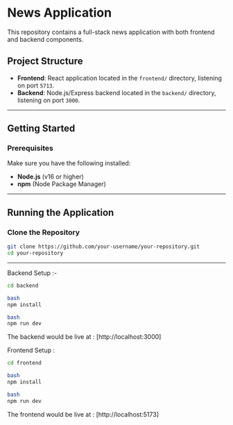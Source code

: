 # News Application

This repository contains a full-stack news application with both frontend and backend components.

## Project Structure

- **Frontend**: React application located in the `frontend/` directory, listening on port `5713`.
- **Backend**: Node.js/Express backend located in the `backend/` directory, listening on port `3000`.

---

## Getting Started

### Prerequisites

Make sure you have the following installed:

- **Node.js** (v16 or higher)
- **npm** (Node Package Manager)

---

## Running the Application

### Clone the Repository

```bash
git clone https://github.com/your-username/your-repository.git
cd your-repository
```

---

Backend Setup :-

```bash
cd backend

bash
npm install

bash
npm run dev
```

The backend would be live at : [http://localhost:3000]

Frontend Setup :

```bash
cd frontend

bash
npm install

bash
npm run dev
```

The frontend would be live at : [http://localhost:5173]

